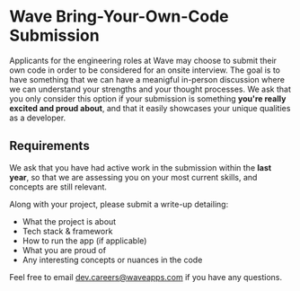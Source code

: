 # Wave Bring-Your-Own-Code Submission

Applicants for the engineering roles at Wave may choose to submit their own code in order to be considered for an onsite interview. The goal is to have something that we can have a meanigful in-person discussion where we can understand your strengths and your thought processes. We ask that you only consider this option if your submission is something **you're really excited and proud about**, and that it easily showcases your unique qualities as a developer.

## Requirements

We ask that you have had active work in the submission within the **last year**, so that we are assessing you on your most current skills, and concepts are still relevant.

Along with your project, please submit a write-up detailing:
 - What the project is about
 - Tech stack & framework
 - How to run the app (if applicable)
 - What you are proud of
 - Any interesting concepts or nuances in the code

Feel free to email [dev.careers@waveapps.com](dev.careers@waveapps.com) if you have any questions.
